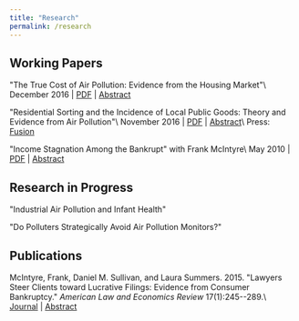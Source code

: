 ```yaml
---
title: "Research"
permalink: /research
---
```


## Working Papers

"The True Cost of Air Pollution: Evidence from the Housing Market"\\
December 2016 | [PDF](/assets/Sullivan_2016_Cost_of_Pollution.pdf) |
[Abstract](/poll_house)

"Residential Sorting and the Incidence of Local Public Goods: Theory and
Evidence from Air Pollution"\\
November 2016 | [PDF](/assets/Sullivan_2016_Sorting_Pollution.pdf) |
[Abstract](/poll_sort)\\
Press: [Fusion](http://fusion.net/story/319892/true-cost-of-environmental-gentrification-study/)

"Income Stagnation Among the Bankrupt" with Frank McIntyre\\
May 2010 | [PDF](https://papers.ssrn.com/sol3/papers.cfm?abstract_id=1684616) | [Abstract](/bank_income)

## Research in Progress

"Industrial Air Pollution and Infant Health"

"Do Polluters Strategically Avoid Air Pollution Monitors?"

## Publications

McIntyre, Frank, Daniel M. Sullivan, and Laura Summers. 2015. "Lawyers Steer
Clients toward Lucrative Filings: Evidence from Consumer
Bankruptcy." *American Law and Economics Review* 17(1):245--289.\\
[Journal](http://aler.oxfordjournals.org/content/17/1/245.short) | [Abstract](/steer_bankrupt)
